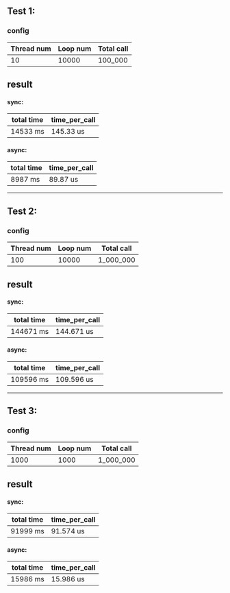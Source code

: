 ## Test 1:
### config
|  Thread num   | Loop num  | Total call |
|  ----  | ----  | ---- |
| 10  | 10000 | 100_000 |

## result
#### sync: 
|  total time | time_per_call |
|  ----  | ---- | 
|  14533 ms|  145.33 us |
#### async: 
|  total time | time_per_call |
|  ----  | ---- | 
|  8987 ms| 89.87 us |


*************************************************************
## Test 2:
### config
|  Thread num   | Loop num  | Total call |
|  ----  | ----  | ---- |
| 100  | 10000 | 1_000_000 |

## result
#### sync: 
|  total time | time_per_call |
|  ----  | ---- |
| 144671 ms| 144.671 us|
#### async: 
|  total time | time_per_call |
|  ----  | ---- |
| 109596 ms|  109.596 us |

*************************************************************
## Test 3:
### config
|  Thread num   | Loop num  | Total call |
|  ----  | ----  | ---- |
| 1000  | 1000 | 1_000_000 |

## result
#### sync: 
|  total time | time_per_call |
|  ----  |  ----  |
| 91999 ms | 91.574 us |
#### async: 
|  total time | time_per_call |
|  ----  | ---- |
| 15986 ms | 15.986 us |


